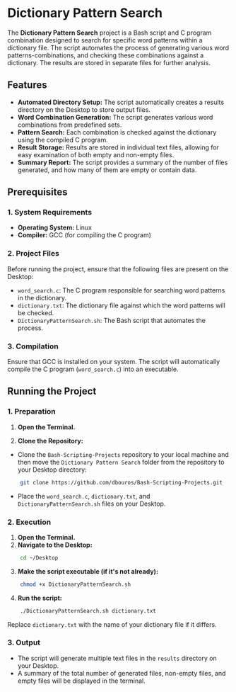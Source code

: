 # Dictionary Pattern Search

The **Dictionary Pattern Search** project is a Bash script and C program combination designed to search for specific word patterns within a dictionary file. The script automates the process of generating various word patterns-combinations, and checking these combinations against a dictionary. The results are stored in separate files for further analysis.

## Features
- **Automated Directory Setup:** The script automatically creates a results directory on the Desktop to store output files.
- **Word Combination Generation:** The script generates various word combinations from predefined sets.
- **Pattern Search:** Each combination is checked against the dictionary using the compiled C program.
- **Result Storage:** Results are stored in individual text files, allowing for easy examination of both empty and non-empty files.
- **Summary Report:** The script provides a summary of the number of files generated, and how many of them are empty or contain data.

## Prerequisites

### 1. System Requirements
- **Operating System:** Linux
- **Compiler:** GCC (for compiling the C program)

### 2. Project Files
Before running the project, ensure that the following files are present on the Desktop:
- `word_search.c`: The C program responsible for searching word patterns in the dictionary.
- `dictionary.txt`: The dictionary file against which the word patterns will be checked.
- `DictionaryPatternSearch.sh`: The Bash script that automates the process.

### 3. Compilation
Ensure that GCC is installed on your system. The script will automatically compile the C program (`word_search.c`) into an executable.

## Running the Project

### 1. Preparation
1. **Open the Terminal.** 

2. **Clone the Repository:**
- Clone the `Bash-Scripting-Projects` repository to your local machine and then move the `Dictionary Pattern Search` folder from the repository to your Desktop directory:

```bash
    git clone https://github.com/dbouros/Bash-Scripting-Projects.git
```

- Place the `word_search.c`, `dictionary.txt`, and `DictionaryPatternSearch.sh` files on your Desktop.

### 2. Execution
1. **Open the Terminal.** 
2. **Navigate to the Desktop:**

```bash
    cd ~/Desktop
```

3. **Make the script executable (if it's not already):**

```bash
    chmod +x DictionaryPatternSearch.sh
```

4. **Run the script:**

```bash
    ./DictionaryPatternSearch.sh dictionary.txt
```
Replace `dictionary.txt` with the name of your dictionary file if it differs.

### 3. Output
- The script will generate multiple text files in the `results` directory on your Desktop.
- A summary of the total number of generated files, non-empty files, and empty files will be displayed in the terminal.
